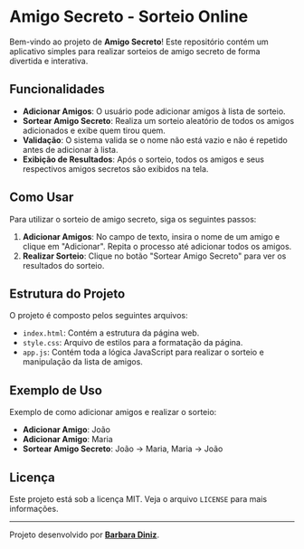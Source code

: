 # Amigo Secreto - Sorteio Online

Bem-vindo ao projeto de **Amigo Secreto**! Este repositório contém um aplicativo simples para realizar sorteios de amigo secreto de forma divertida e interativa.

## Funcionalidades

- **Adicionar Amigos**: O usuário pode adicionar amigos à lista de sorteio.
- **Sortear Amigo Secreto**: Realiza um sorteio aleatório de todos os amigos adicionados e exibe quem tirou quem.
- **Validação**: O sistema valida se o nome não está vazio e não é repetido antes de adicionar à lista.
- **Exibição de Resultados**: Após o sorteio, todos os amigos e seus respectivos amigos secretos são exibidos na tela.

## Como Usar

Para utilizar o sorteio de amigo secreto, siga os seguintes passos:

1. **Adicionar Amigos**: No campo de texto, insira o nome de um amigo e clique em "Adicionar". Repita o processo até adicionar todos os amigos.
2. **Realizar Sorteio**: Clique no botão "Sortear Amigo Secreto" para ver os resultados do sorteio.

## Estrutura do Projeto

O projeto é composto pelos seguintes arquivos:

- `index.html`: Contém a estrutura da página web.
- `style.css`: Arquivo de estilos para a formatação da página.
- `app.js`: Contém toda a lógica JavaScript para realizar o sorteio e manipulação da lista de amigos.

## Exemplo de Uso

Exemplo de como adicionar amigos e realizar o sorteio:

- **Adicionar Amigo**: João
- **Adicionar Amigo**: Maria
- **Sortear Amigo Secreto**: João → Maria, Maria → João

## Licença

Este projeto está sob a licença MIT. Veja o arquivo `LICENSE` para mais informações.

---

Projeto desenvolvido por **[Barbara Diniz](https://github.com/BarbaraCD)**.
